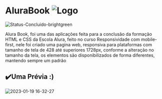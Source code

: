# AluraBook ![Logo](https://user-images.githubusercontent.com/82728786/213518098-a37c030e-51e7-4ff7-bc04-49ce8bf5b902.png)
![Status-Concluido-brightgreen](https://user-images.githubusercontent.com/82728786/213519171-fa447bf8-fb19-45a9-a5fd-6537bf2f0ac3.svg)

<p> Alura Book, foi uma das aplicações feita para a conclusão da formação HTML e CSS da Escola Alura, feito no curso Responsividade com mobile-first, nele foi criado uma pagina web, responsiva para plataformas com tamanho de tela de 428 até superiores 1728px, conforme a alteração no tamanho da tela, os elementos são disponibilizados de forma diferentes, mantendo sempre um padrão</p>


## ✔️Uma Prévia :)
![2023-01-19 16-32-27](https://user-images.githubusercontent.com/82728786/213543423-a405cde0-1674-41ad-870f-1b8759937a8d.gif)

